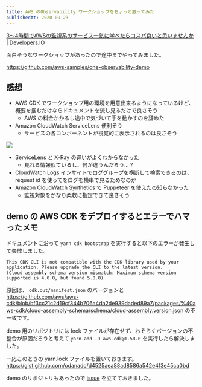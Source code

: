 ```yaml
---
title: AWS のObservability ワークショップをちょっと触ってみた
publishedAt: 2020-09-23
---
```


[3〜4時間でAWSの監視系のサービス一気に学べたらコスパ良いと思いませんか | Developers.IO](https://dev.classmethod.jp/articles/introduction-of-one-observability-demo-workshop/)

面白そうなワークショップがあったので途中までやってみました。

https://github.com/aws-samples/one-observability-demo

## 感想
- AWS CDK でワークショップ用の環境を用意出来るようになっているけど、概要を掴むだけならドキュメントを流し見るだけで良さそう
  - AWS の料金かかるし途中で気づいて手を動かすのを辞めた
- Amazon CloudWatch ServiceLens 便利そう
  - サービスの各コンポーネントが視覚的に表示されるのは良さそう

![](https://observability.workshop.aws/images/servicelens/sl-map.png?classes=shadow)

- ServiceLens と X-Ray の違いがよくわからなかった
  - 見れる情報似ているし、何が違うんだろう...？
- CloudWatch Logs インサイトでロググループを横断して検索できるのは、request id を使ってをログを横串で見るためなのか
- Amazon CloudWatch Synthetics で Puppeteer を使えたの知らなかった
  - 監視対象をかなり柔軟に指定できて良さそう


## demo の AWS CDK をデプロイするとエラーでハマったメモ

ドキュメントに沿って `yarn cdk bootstrap` を実行すると以下のエラーが発生して失敗しました。

```
This CDK CLI is not compatible with the CDK library used by your application. Please upgrade the CLI to the latest version.
(Cloud assembly schema version mismatch: Maximum schema version supported is 4.0.0, but found 5.0.0)
```
原因は、 `cdk.out/manifest.json` のバージョンと https://github.com/aws/aws-cdk/blob/bf3cc21c2d19cf344b706a4da2de939daded89a7/packages/%40aws-cdk/cloud-assembly-schema/schema/cloud-assembly.version.json の不一致です。

demo 用のリポジトリには lock ファイルが存在せず、おそらくバージョンの不整合が原因だろうと考えて `yarn add -D aws-cdk@1.58.0` を実行したら解決しました。

一応このときの yarn.lock ファイルを置いておきます。
https://gist.github.com/odanado/d4525aea88ad8586a542e4f3e45ca0bd

demo のリポジトリもあったので [issue](https://github.com/aws-samples/one-observability-demo/issues/28) を立てておきました。




